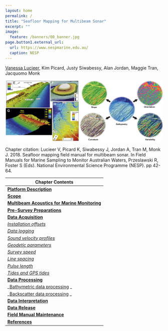 ```yaml
---
layout: home
permalink: /
title: "Seafloor Mapping for Multibeam Sonar"
excerpt: ""
image:
  feature: /banners/00_banner.jpg
page.button1.external_url:
  url: https://www.nespmarine.edu.au/
  caption: NESP
---
```


[Vanessa Lucieer](mailto:vanessa.lucieer@utas.edu.au), Kim Picard, Justy Siwabessy, Alan Jordan, Maggie Tran, Jacquomo Monk

![](images/MBES.png)

Chapter citation:
Lucieer V, Picard K, Siwabessy J, Jordan A, Tran M, Monk J. 2018. Seafloor mapping field manual for multibeam sonar. In Field Manuals for Marine Sampling to Monitor Australian Waters, Przeslawski R, Foster S (Eds). National Environmental Science Programme (NESP). pp 42-64. 

| Chapter Contents                                                                                                                                       |
|-------------------------------------------------------------------------------------------------------------------------------------------------|
|  **[Platform Description](https://multibeam-echosounder-field-manual.github.io/platform-description)**   
|  __[Scope](https://multibeam-echosounder-field-manual.github.io/scope)__                                                                        |
|  **[Multibeam Acoustics for Marine Monitoring](https://multibeam-echosounder-field-manual.github.io/multibeam-acoustics-for-marine-monitoring)** |
|  **[Pre-Survey Preparations](https://multibeam-echosounder-field-manual.github.io/pre-survey-preparations)**                                   |
|  **[Data Acquisition](https://multibeam-echosounder-field-manual.github.io/data-acquisition)**                                                   |
|       _[Installation offsets](https://multibeam-echosounder-field-manual.github.io/data-acquisition#installation-offsets)_                   |
|       _[Data logging](https://multibeam-echosounder-field-manual.github.io/data-acquisition#data-logging)_                                     |
|       _[Sound velocity profiles](https://multibeam-echosounder-field-manual.github.io/data-acquisition#sound-velocity-profiles)_                |
|       _[Geodetic parameters](https://multibeam-echosounder-field-manual.github.io/data-acquisition#geodetic-parameters)_                      |
|       _[Survey speed](https://multibeam-echosounder-field-manual.github.io/data-acquisition#survey-speed)_                                  |
|       _[Line spacing](https://multibeam-echosounder-field-manual.github.io/data-acquisition#line-spacing)_                                     |
|       _[Pulse length](https://multibeam-echosounder-field-manual.github.io/data-acquisition#pulse-length)_                                   |
|       _[Tides and GPS tides](https://multibeam-echosounder-field-manual.github.io/data-acquisition#tides-and-gps-tides)_                        |
|  **[Data Processing](https://multibeam-echosounder-field-manual.github.io/data-processing)**                                                    |
|       _[Bathymetric data processing](https://multibeam-echosounder-field-manual.github.io/data-processing#bathymetric-data-processing) _        |
|       _[Backscatter data processing](https://multibeam-echosounder-field-manual.github.io/data-processing#backscatter-data-processing) _        |
|  **[Data Interpretation](https://multibeam-echosounder-field-manual.github.io/data-interpretation)**                                             |
|  **[Data Release](https://multibeam-echosounder-field-manual.github.io/data-release)**                                                           |
|  **[Field Manual Maintenance](https://multibeam-echosounder-field-manual.github.io/field-manual-maintenance)**                                   |
|  **[References](https://multibeam-echosounder-field-manual.github.io/references)**                                                               |
